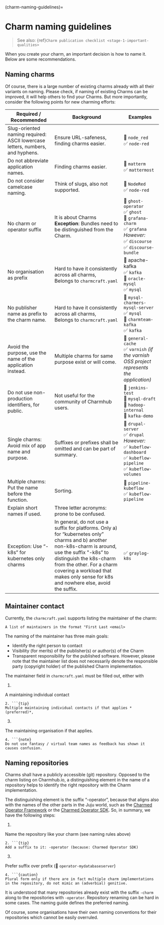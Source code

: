 (charm-naming-guidelines)=
# Charm naming guidelines

> See also: {ref}`Charm publication checklist <stage-1-important-qualities>`

When you create your charm, an important decision is how to name it. Below are some recommendations.

<!--
Here we are: guidelines (and requirements) for naming Charms, filling out maintainer lists and naming repositories - it is collected feedback input from various charmers and juju developers!

Naming is important for ensuring an intuitive discovery and handling of Charms - good names can be easily searched for and accessed when working with command line tools.
-->

## Naming charms

Of course, there is a large number of existing charms already with all their variants on naming. Please check, if naming of existing Charms can be improved, it will help others to find your Charms. But more importantly, consider the following points for new charming efforts:

| Required / Recommended                                                   | Background                                                                                              | Examples                                                                                                    |
| ----------------------------------------------------------------------------- | ------------------------------------------------------------------------------------------------------- | ----------------------------------------------------------------------------------------------------------- |
| Slug-oriented naming required: ASCII lowercase letters, numbers, and hyphens. | Ensure URL-safeness,<br>finding charms easier.                                                             |   :stop_sign: `node_red`<br> :white_check_mark: `node-red`                                                                                       |
| Do not abbreviate application names.                                          | Finding charms easier.                                                                                     | :stop_sign: `matterm` <br> :white_check_mark: `mattermost`                                                                                       |
| Do not consider camelcase naming.                                             | Think of slugs, also not supported.                                                                                         |:stop_sign: `NodeRed` <br> :white_check_mark: `node-red`      |
| No charm or operator suffix                                                   | It is about Charms<br> **Exception**: Bundles need to be distinguished from the Charm.                                                                 | :stop_sign: `ghost-operator`<br>:white_check_mark: `ghost`<br>:stop_sign: `grafana-charm`<br>:white_check_mark: `grafana`<br>*However:*<br>:white_check_mark: `discourse`<br>:white_check_mark: `discourse-bundle` |
| No organisation as prefix                                                     | Hard to have it consistently across all charms,<br>Belongs to `charmcraft.yaml`                             | :stop_sign: apache-kafka<br>:white_check_mark: `kafka`<br>:stop_sign: `oracle-mysql`<br>:white_check_mark: `mysql`                                                            |
| No publisher name as prefix to the charm name.                                | Hard to have it consistently across all charms,<br>Belongs to `charmcraft.yaml`                             | :stop_sign: `mysql-charmers-mysql-server`<br>:white_check_mark: `mysql`<br>:stop_sign: `charmteam-kafka`<br>:white_check_mark: `kafka` |
| Avoid the purpose, use the name of the application instead.                   | Multiple charms for same purpose exist or will come.                                                    | :stop_sign: `general-cache`<br> :white_check_mark: `varnish` *(if the varnish OSS project represents the application)*                            |
| Do not use non-production identifiers, for public.                            | Not useful for the community of Charmhub users.                                                         | :stop_sign: `jenkins-test`<br> :stop_sign: `mysql-draft`<br>:stop_sign: `hadoop-internal`<br>:stop_sign: `kafka-demo`                                                      |
| Single charms: Avoid mix of app name and purpose.                             | Suffixes or prefixes shall be omitted and can be part of summary.                                       | :stop_sign: `drupal-server`<br>:white_check_mark: `drupal`<br>*However:*<br>:white_check_mark: `kubeflow-dashboard`<br>:white_check_mark: `kubeflow-pipeline`<br>:white_check_mark: `kubeflow-volumes` |
| Multiple charms: Put the name before the function.                            | Sorting.                                                                                                | :stop_sign: `pipeline-kubeflow`<br>:white_check_mark: `kubeflow-pipeline`                                                                      |
| Explain short names if used.                                                          | Three letter acronyms: prone to be confused.                                                            |                                                                                                             |
| Exception: Use “-k8s” for kubernetes only charms                              | In general, do not use a suffix for platforms. Only a) for “kubernetes only” charms and b) another non-k8s-charm is around, use the suffix "-k8s” to distinguish the k8s-charm from the other. For a charm covering a workload that makes only sense for k8s and nowhere else, avoid the suffix. | :white_check_mark: `graylog-k8s`                                                                                                 |

## Maintainer contact

Currently, the `charmcraft.yaml` supports listing the maintainer of the charm:

`A list of maintainers in the format "First Last <email>`

The naming of the maintainer has three main goals:
* Identify the right person to contact
* Visibility (for merits) of the publisher(s) or author(s) of the Charm
* Transparent responsibility for the published software. However, please note that the maintainer list does not necessarily denote the responsible party (copyright holder) of the published Charm implementation.

The maintainer field in `charmcraft.yaml` must be filled out, either with

1. ```{tip}
A maintaining individual contact
```
2. ```{tip}
Multiple maintaining individual contacts if that applies *(preferred)*,
```
3. ```{tip}
The maintaining organisation if that applies.
```
4. ```{note}
Do not use fantasy / virtual team names as feedback has shown it causes confusion.
```

## Naming repositories

Charms shall have a publicly accessible (git) repository. Opposed to the charm listing on Charmhub.io, a distinguishing element in the name of a repository helps to identify the right repository with the Charm implementation.

The distinguishing element is the suffix “-operator”, because that aligns also with the names of the other parts in the Juju world, such as the [Charmed Operator Framework](https://juju.is/about) or the [Charmed Operator SDK](https://juju.is/docs/sdk). So, in summary, we have the following steps:

1. ```{tip}
Name the repository like your charm (see naming rules above)
```
2. ```{tip}
Add a suffix to it: -operator (because: Charmed Operator SDK)
```
3. ```{tip}
Prefer suffix over prefix (:stop_sign: `operator-mydatabaseserver`)
```
4. ```{caution}
Plural form only if there are in fact multiple charm implementations in the repository, do not mimic an (adverbial) genitive.
```

It is understood that many repositories already exist with the suffix `-charm` along to the repositories with `-operator`. Repository renaming can be hard in some cases. The naming guide defines the preferred naming. 

Of course, some organisations have their own naming conventions for their repositories which cannot be easily overruled.
